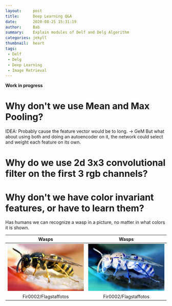 ```yaml
---
layout:     post
title:      Deep Learning Q&A
date:       2020-08-25 15:31:19
author:     Bab
summary:    Explain modules of Delf and Delg Algorithm
categories: jekyll
thumbnail:  heart
tags:
 - Delf
 - Delg
 - Deep Learning
 - Image Retrieval
---
```


**Work in progress**

# Why don't we use Mean and Max Pooling?
IDEA: Probably cause the feature vector would be to long. -> GeM
But what about using both and doing an autoencoder on it, the network could select and weight each
feature on its own.

# Why do we use 2d 3x3 convolutional filter on the first 3 rgb channels?

# Why don't we have color invariant features, or have to learn them?
Has humans we can recognize a wasp in a picture, no matter in what colors it is shown.

| Wasps | Wasps |
|:--:|:--:|
| ![wasp.jpg](/assets/images/wasp.jpg) | ![wasp_inv.jpg](/assets/images/wasp_inv.jpg) |
| Fir0002/Flagstaffotos | Fir0002/Flagstaffotos |





